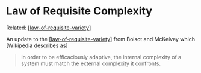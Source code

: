 # Law of Requisite Complexity



Related: [[law-of-requisite-variety]]

An update to the [[law-of-requisite-variety]] from Boisot and McKelvey which [Wikipedia describes as]

> In order to be efficaciously adaptive, the internal complexity of a system must match the external complexity it confronts.




[//begin]: # "Autogenerated link references for markdown compatibility"
[law-of-requisite-variety]: law-of-requisite-variety "Law of Requsite Variety"
[//end]: # "Autogenerated link references"